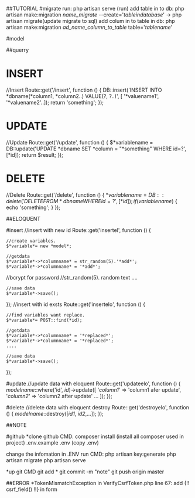 ##TUTORIAL
#migrate
run:    php artisan serve (run)
add table in to db:    php artisan make:migration *name_migrate* --create='*tableindatabase*' -> php artisan migrate(update migrate to sql)
add colum in to table in db:  php artisan make:migration *ad_name_column_to_table* table='*tablename*'

#model

##querry
# INSERT
//Insert
Route::get('/insert', function () {
    DB::insert('INSERT INTO *dbname(*column1, *column2..) VALUE(?, ?..)', [ '*valuename1', '*valuename2'..]);
    return 'something';
});

# UPDATE
//Update
Route::get('/update', function () {
    $*variablename = DB::update('UPDATE *dbname SET *column = "*something" WHERE id=?', [*id]);
    return $result;
});

# DELETE
//Delete
Route::get('/delete', function () {
    $*variablename = DB::delete('DELETE FROM *dbname WHERE id=?', [*id]);
    if ($*variablename*) {
        echo 'something';
    }
});

##ELOQUENT

#insert
//insert with new id 
Route::get('insertel', function () {

    //create variables.
    $*variable*= new *model*;

    //getdata
    $*variable*->*columnname* = str_random(5).'*add*';
    $*variable*->*columnname* = '*add*';
//bcrypt for password
//str_random(5). random text
    ....

    //save data
    $*variable*->save();

    
});
//insert with id exsts
Route::get('insertelo', function () {

    //find variables want replace.
    $*variable*= POST::find(*id);

    //getdata
    $*variable*->*columnname* = '*replaced*';
    $*variable*->*columnname* = '*replaced*';
    ....
    
    //save data
    $*variable*->save();
});

#update
//update data with eloquent
Route::get('updateelo', function () {
    *modelname*::where('id', *id*)->update([
        '*column1*' => 'column1 afer update',
        '*column2*' => 'column2 after update'
        ...
    ]);
});

#delete
//delete data with eloquent destroy
Route::get('destroyelo', function () {
    *modelname*::destroy([*id1*, *id2*,...]);
});

##NOTE

#github
*clone github
CMD:
    composer install (install all composer used in project)
    .env.example .env (copy .env)

change the infomation in .ENV
run CMD:
    php artisan key:generate
    php artisan migrate
    php artisan serve

*up git
CMD
    git add *
    git commit -m "note"
    git push origin master

##ERROR
*TokenMismatchException in VerifyCsrfToken.php line 67: add {!! csrf_field() !!} in form